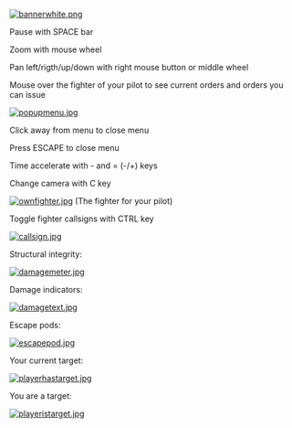[![bannerwhite.png](https://i.postimg.cc/4ygdRH1b/bannerwhite.png)](https://postimg.cc/hz2g9j6f)

Pause with SPACE bar

Zoom with mouse wheel

Pan left/rigth/up/down with right mouse button or middle wheel

Mouse over the fighter of your pilot to see current orders and orders you can issue

[![popupmenu.jpg](https://i.postimg.cc/RFnhtWKk/popupmenu.jpg)](https://postimg.cc/bDpqcN6g)

Click away from menu to close menu

Press ESCAPE to close menu

Time accelerate with - and =  (-/+) keys

Change camera with C key

[![ownfighter.jpg](https://i.postimg.cc/RV13GJy9/ownfighter.jpg)](https://postimg.cc/F7RsHzhn)
(The fighter for your pilot)

Toggle fighter callsigns with CTRL key

[![callsign.jpg](https://i.postimg.cc/KjSzDm5R/callsign.jpg)](https://postimg.cc/ZBH4Tt2S)

Structural integrity:

[![damagemeter.jpg](https://i.postimg.cc/KvhknD9J/damagemeter.jpg)](https://postimg.cc/vDXZyfwV)

Damage indicators:

[![damagetext.jpg](https://i.postimg.cc/j5Wwhg0k/damagetext.jpg)](https://postimg.cc/ygH81TNF)

Escape pods:

[![escapepod.jpg](https://i.postimg.cc/0y8z421S/escapepod.jpg)](https://postimg.cc/rKPy0Tmy)

Your current target:

[![playerhastarget.jpg](https://i.postimg.cc/gJfwtVGc/playerhastarget.jpg)](https://postimg.cc/bD9Ns2G4)

You are a target:

[![playeristarget.jpg](https://i.postimg.cc/bv5ddxD0/playeristarget.jpg)](https://postimg.cc/TyrT4Wch)




